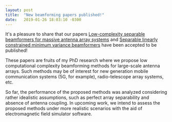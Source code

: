 ```yaml
---
layout: post
title:  "New beamforming papers published!"
date:   2019-01-26 18:03:10 -0300
---
```


It's a pleasure to share that our papers [Low-complexity separable beamformers for massive antenna array systems](http://dx.doi.org/10.1049/iet-spr.2018.5115) and [Separable linearly constrained minimum variance beamformers](http://dx.doi.org/10.1016/j.sigpro.2018.12.010) have been accepted to be published! 

These papers are fruits of my PhD research where we propose low computational complexity beamforming methods for large-scale antenna arrays. Such methods may be of interest for new generation mobile communication systems (5G, for example), radio-telescope array systems, etc. 

So far, the performance of the proposed methods was analyzed considering rather idealistic assumptions, such as perfect array separability and absence of antenna coupling. In upcoming work, we intend to assess the proposed methods under more realistic scenarios with the aid of electromagnetic field simulator software.




